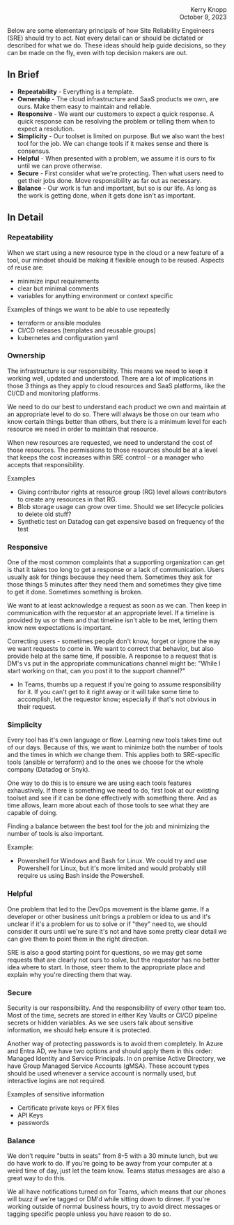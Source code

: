 <html><div style="text-align: right">Kerry Knopp<br>
October 9, 2023</div></html>

Below are some elementary principals of how Site Reliability Engeineers (SRE) should try to act.  Not every detail can or should be dictated or described for what we do. These ideas should help guide decisions, so they can be made on the fly, even with top decision makers are out.

## In Brief
* **Repeatability** - Everything is a template.  
* **Ownership** - The cloud infrastructure and SaaS products we own, are ours. Make them easy to maintain and reliable.
* **Responsive** - We want our customers to expect a quick response.  A quick response can be resolving the problem or telling them when to expect a resolution. 
* **Simplicity** - Our toolset is limited on purpose.  But we also want the best tool for the job. We can change tools if it makes sense and there is consensus.
* **Helpful** -  When presented with a problem, we assume it is ours to fix until we can prove otherwise.
* **Secure** - First consider what we're protecting.  Then what users need to get their jobs done.  Move responsibility as far out as necessary.
* **Balance** - Our work is fun and important, but so is our life.  As long as the work is getting done, _when_ it gets done isn't as important.

## In Detail
### Repeatability
When we start using a new resource type in the cloud or a new feature of a tool, our mindset should be making it flexible enough to be reused.  Aspects of reuse are:
* minimize input requirements
* clear but minimal comments
* variables for anything environment or context specific

Examples of things we want to be able to use repeatedly

- terraform or ansible modules
- CI/CD releases (templates and reusable groups)
- kubernetes and configuration yaml

### Ownership
The infrastructure is our responsibility. This means we need to keep it working well, updated and understood.  There are a lot of implications in those 3 things as they apply to cloud resources and SaaS platforms, like the CI/CD and monitoring platforms.

We need to do our best to understand each product we own and maintain at an appropriate level to do so.  There will always be those on our team who know certain things better than others, but there is a minimum level for each resource we need in order to maintain that resource.

When new resources are requested, we need to understand the cost of those resources. The permissions to those resources should be at a level that keeps the cost increases within SRE control - or a manager who accepts that responsibility.  

Examples
- Giving contributor rights at resource group (RG) level allows contributors to create any resources in that RG.
- Blob storage usage can grow over time. Should we set lifecycle policies to delete old stuff?
- Synthetic test on Datadog can get expensive based on frequency of the test


### Responsive
One of the most common complaints that a supporting organization can get is that it takes too long to get a response or a lack of communication.  Users usually ask for things because they need them.  Sometimes they ask for those things 5 minutes after they need them and sometimes they give time to get it done.  Sometimes something is broken.

We want to at least acknowledge a request as soon as we can.  Then keep in communication with the requestor at an appropriate level. If a timeline is provided by us or them and that timeline isn't able to be met, letting them know new expectations is important.

Correcting users - sometimes people don't know, forget or ignore the way we want requests to come in.  We want to correct that behavior, but also provide help at the same time, if possible.  A response to a request that is DM's vs put in the appropriate communications channel might be: "While I start working on that, can you post it to the support channel?"

* In Teams, thumbs up a request if you're going to assume responsibility for it.  If you can't get to it right away or it will take some time to accomplish, let the requestor know; especially if that's not obvious in their request.

### Simplicity
Every tool has it's own language or flow.  Learning new tools takes time out of our days.  Because of this, we want to minimize both the number of tools and the times in which we change them.  This applies both to SRE-specific tools (ansible or terraform) and to the ones we choose for the whole company (Datadog or Snyk).

One way to do this is to ensure we are using each tools features exhaustively.  If there is something we need to do, first look at our existing toolset and see if it can be done effectively with something there.  And as time allows, learn more about each of those tools to see what they are capable of doing.

Finding a balance between the best tool for the job and minimizing the number of tools is also important.  

Example:
* Powershell for Windows and Bash for Linux. We could try and use Powershell for Linux, but it's more limited and would probably still require us using Bash inside the Powershell.  

### Helpful
One problem that led to the DevOps movement is the blame game.  If a developer or other business unit brings a problem or idea to us and it's unclear if it's a problem for us to solve or if "they" need to, we should consider it ours until we're sure it's not and have some pretty clear detail we can give them to point them in the right direction.

SRE is also a good starting point for questions, so we may get some requests that are clearly not ours to solve, but the requestor has no better idea where to start.  In those, steer them to the appropriate place and explain why you're directing them that way.

### Secure
Security is our responsibility.  And the responsibility of every other team too.  Most of the time, secrets are stored in either  Key Vaults or CI/CD pipeline secrets or hidden variables.  As we see users talk about sensitive information, we should help ensure it is protected.

Another way of protecting passwords is to avoid them completely.  In Azure and Entra AD, we have two options and should apply them in this order: Managed Identity and Service Principals. In on premise Active Directory, we have Group Managed Service Accounts (gMSA).  These account types should be used whenever a service account is normally used, but interactive logins are not required.

Examples of sensitive information
* Certificate private keys or PFX files
* API Keys
* passwords

### Balance
We don't require "butts in seats" from 8-5 with a 30 minute lunch, but we do have work to do.  If you're going to be away from your computer at a weird time of day, just let the team know.  Teams status messages are also a great way to do this.

We all have notifications turned on for Teams, which means that our phones will buzz if we're tagged or DM'd while sitting down to dinner. If you're working outside of normal business hours, try to avoid direct messages or tagging specific people unless you have reason to do so.
